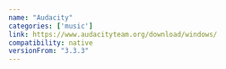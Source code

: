 ```yaml
---
name: "Audacity"
categories: ['music']
link: https://www.audacityteam.org/download/windows/
compatibility: native
versionFrom: "3.3.3"
---
```



